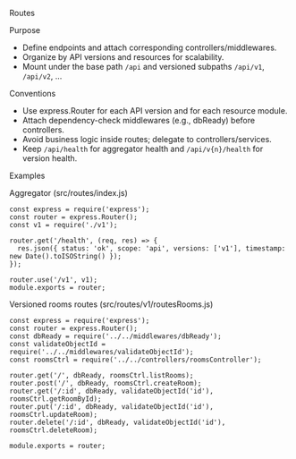 Routes

Purpose
- Define endpoints and attach corresponding controllers/middlewares.
- Organize by API versions and resources for scalability.
- Mount under the base path `/api` and versioned subpaths `/api/v1`, `/api/v2`, ...

Conventions
- Use express.Router for each API version and for each resource module.
- Attach dependency-check middlewares (e.g., dbReady) before controllers.
- Avoid business logic inside routes; delegate to controllers/services.
- Keep `/api/health` for aggregator health and `/api/v{n}/health` for version health.

Examples

Aggregator (src/routes/index.js)
```
const express = require('express');
const router = express.Router();
const v1 = require('./v1');

router.get('/health', (req, res) => {
  res.json({ status: 'ok', scope: 'api', versions: ['v1'], timestamp: new Date().toISOString() });
});

router.use('/v1', v1);
module.exports = router;
```

Versioned rooms routes (src/routes/v1/routesRooms.js)
```
const express = require('express');
const router = express.Router();
const dbReady = require('../../middlewares/dbReady');
const validateObjectId = require('../../middlewares/validateObjectId');
const roomsCtrl = require('../../controllers/roomsController');

router.get('/', dbReady, roomsCtrl.listRooms);
router.post('/', dbReady, roomsCtrl.createRoom);
router.get('/:id', dbReady, validateObjectId('id'), roomsCtrl.getRoomById);
router.put('/:id', dbReady, validateObjectId('id'), roomsCtrl.updateRoom);
router.delete('/:id', dbReady, validateObjectId('id'), roomsCtrl.deleteRoom);

module.exports = router;
```